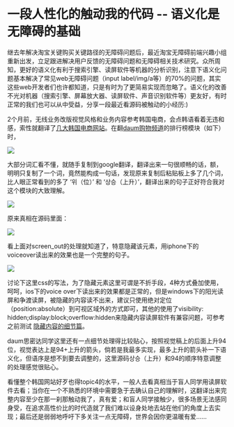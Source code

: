 # 一段人性化的触动我的代码 -- 语义化是无障碍的基础

继去年解决淘宝关键购买关键路径的无障碍问题后，最近淘宝无障碍前端兴趣小组重新出发，立足跟进解决用户反馈的无障碍问题和无障碍相关技术研究。众所周知，更好的语义化有利于搜索引擎、读屏软件等机器的分析识别，注意下语义化问题基本解决了常见web无障碍问题（input label/img/a等）的70%的问题，其实这些web开发者们也许都知道，只是有时为了更简易实现而忽略了。语义化的改善不光对机器（搜索引擎、屏幕放大器、读屏软件、声音识别软件等）更友好，有时正常的我们也可以从中受益，分享一段最近看源码被触动的小经历:)

2个月前，无线业务改版视觉风格和业务内容参考韩国电商，会点韩语看着无违和感，索性就翻译了[几大韩国电商网站](https://github.com/miaojing/KoreaSite/)。在翻[daum购物频道](http://m.shopping.daum.net/)的排行榜模块（如下）时，

![](http://gtms01.alicdn.com/tps/i1/T1S6q4FdheXXXfXYUc-386-451.png)

大部分词汇看不懂，就随手复制到google翻译，翻译出来一句很顺畅的话，额，明明只复制了一个词，竟然能构成一句话，发现原来复制后粘贴板上多了几个词，比人眼正常看到的多了 ‘위（位）’ 和 ‘상승（上升）’，翻译出来的句子正好符合我对这个模块的大致理解。

![](http://gtms02.alicdn.com/tps/i2/T1k3y7FlJXXXaenoEl-846-154.png)

原来真相在源码里面：

![](http://gtms03.alicdn.com/tps/i3/T1nPC3Fe0gXXXaYiHl-703-260.png)

看上面对screen_out的处理就知道了，特意隐藏该元素，用iphone下的voiceover读出来的效果也是一个完整的句子。

![](http://gtms04.alicdn.com/tps/i4/T1L.9MFodgXXXIBVn3-411-176.png)

讨论下这里css的写法，为了隐藏元素这里可谓是不折手段，4种方式叠加使用，呵呵，ios下的voice over下读出来的效果都是正常的，但是windows下的阳光读屏和争渡读屏，被隐藏的内容读不出来，建议只使用绝对定位（position:absolute）到可视区域外的方式即可，其他的使用了visibility: hidden;display:block;overflow:hidden来隐藏内容读屏软件有兼容问题，可参考之前测试
[隐藏内容的细节篇](http://www.36ria.com/4272)。

daum思密达同学这里还有一点细节处理得比较贴心，按照视觉稿上的后面上升94位，视觉表达上是94+上升的箭头，倘若是我最多实现，最多上升的箭头补一下语义化，但语序是想不到要去调整的，这里源码상승（上升）和94的顺序特意调整的处理感觉很贴心。

看懂整个韩国网站好歹也得topic4的水平，一般人去看真相当于盲人同学用读屏软件去看；当你在一个不熟悉的环境中需要急于去确认自己的理解时，这翻译出来完整内容至少在那一刹那触动我了，真有爱；和盲人同学接触少，很多场景无法感同身受，在追求高性价比的时代造就了我们难以设身处地去站在他们的角度上去实现；最后还是弱弱地呼吁下多关注一点无障碍，世界会因你更温暖有爱……




